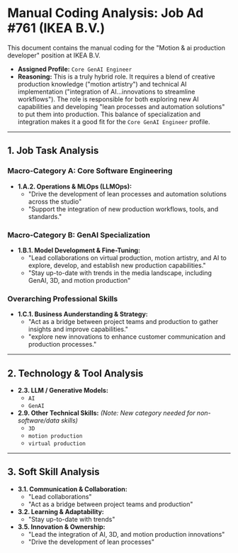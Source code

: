 # Manual Coding Analysis: Job Ad #761 (IKEA B.V.)

This document contains the manual coding for the "Motion & ai production developer" position at IKEA B.V.

- **Assigned Profile:** `Core GenAI Engineer`
- **Reasoning:** This is a truly hybrid role. It requires a blend of creative production knowledge ("motion artistry") and technical AI implementation ("integration of AI...innovations to streamline workflows"). The role is responsible for both exploring new AI capabilities and developing "lean processes and automation solutions" to put them into production. This balance of specialization and integration makes it a good fit for the `Core GenAI Engineer` profile.

---

## 1. Job Task Analysis

### Macro-Category A: Core Software Engineering

- **1.A.2. Operations & MLOps (LLMOps):**
  - "Drive the development of lean processes and automation solutions across the studio"
  - "Support the integration of new production workflows, tools, and standards."

### Macro-Category B: GenAI Specialization

- **1.B.1. Model Development & Fine-Tuning:**
  - "Lead collaborations on virtual production, motion artistry, and AI to explore, develop, and establish new production capabilities."
  - "Stay up-to-date with trends in the media landscape, including GenAI, 3D, and motion production"

### Overarching Professional Skills

- **1.C.1. Business Aunderstanding & Strategy:**
  - "Act as a bridge between project teams and production to gather insights and improve capabilities."
  - "explore new innovations to enhance customer communication and production processes."

---

## 2. Technology & Tool Analysis

- **2.3. LLM / Generative Models:**
  - `AI`
  - `GenAI`
- **2.9. Other Technical Skills:** _(Note: New category needed for non-software/data skills)_
  - `3D`
  - `motion production`
  - `virtual production`

---

## 3. Soft Skill Analysis

- **3.1. Communication & Collaboration:**
  - "Lead collaborations"
  - "Act as a bridge between project teams and production"
- **3.2. Learning & Adaptability:**
  - "Stay up-to-date with trends"
- **3.5. Innovation & Ownership:**
  - "Lead the integration of AI, 3D, and motion production innovations"
  - "Drive the development of lean processes"
